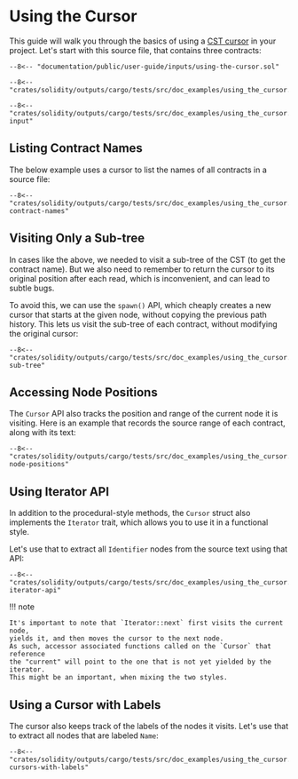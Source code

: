 # Using the Cursor

This guide will walk you through the basics of using a [CST cursor](../concepts.md#cst-cursors) in your project.
Let's start with this source file, that contains three contracts:

```solidity title="input.sol"
--8<-- "documentation/public/user-guide/inputs/using-the-cursor.sol"
```

```{ .rust }
--8<-- "crates/solidity/outputs/cargo/tests/src/doc_examples/using_the_cursor.rs:imports"

--8<-- "crates/solidity/outputs/cargo/tests/src/doc_examples/using_the_cursor.rs:parse-input"
```

## Listing Contract Names

The below example uses a cursor to list the names of all contracts in a source file:

```{ .rust }
--8<-- "crates/solidity/outputs/cargo/tests/src/doc_examples/using_the_cursor.rs:listing-contract-names"
```

## Visiting Only a Sub-tree

In cases like the above, we needed to visit a sub-tree of the CST (to get the contract name).
But we also need to remember to return the cursor to its original position after each read,
which is inconvenient, and can lead to subtle bugs.

To avoid this, we can use the `spawn()` API,
which cheaply creates a new cursor that starts at the given node, without copying the previous path history.
This lets us visit the sub-tree of each contract, without modifying the original cursor:

```{ .rust }
--8<-- "crates/solidity/outputs/cargo/tests/src/doc_examples/using_the_cursor.rs:visiting-sub-tree"
```

## Accessing Node Positions

The `Cursor` API also tracks the position and range of the current node it is visiting.
Here is an example that records the source range of each contract, along with its text:

```{ .rust }
--8<-- "crates/solidity/outputs/cargo/tests/src/doc_examples/using_the_cursor.rs:accessing-node-positions"
```

## Using Iterator API

In addition to the procedural-style methods, the `Cursor` struct also implements the `Iterator` trait, which allows you to use it in a functional style.

Let's use that to extract all `Identifier` nodes from the source text using that API:

```{ .rust }
--8<-- "crates/solidity/outputs/cargo/tests/src/doc_examples/using_the_cursor.rs:using-iterator-api"
```

!!! note

    It's important to note that `Iterator::next` first visits the current node,
    yields it, and then moves the cursor to the next node.
    As such, accessor associated functions called on the `Cursor` that reference
    the "current" will point to the one that is not yet yielded by the iterator.
    This might be an important, when mixing the two styles.

## Using a Cursor with Labels

The cursor also keeps track of the labels of the nodes it visits.
Let's use that to extract all nodes that are labeled `Name`:

```{ .rust }
--8<-- "crates/solidity/outputs/cargo/tests/src/doc_examples/using_the_cursor.rs:using-cursors-with-labels"
```
